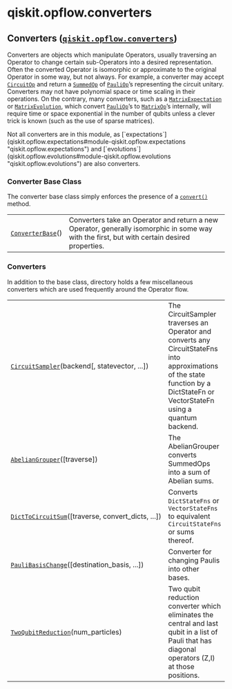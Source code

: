 <span id="qiskit-opflow-converters" />

# qiskit.opflow\.converters

## Converters ([`qiskit.opflow.converters`](#module-qiskit.opflow.converters "qiskit.opflow.converters"))

Converters are objects which manipulate Operators, usually traversing an Operator to change certain sub-Operators into a desired representation. Often the converted Operator is isomorphic or approximate to the original Operator in some way, but not always. For example, a converter may accept [`CircuitOp`](qiskit.opflow.primitive_ops.CircuitOp "qiskit.opflow.primitive_ops.CircuitOp") and return a [`SummedOp`](qiskit.opflow.list_ops.SummedOp "qiskit.opflow.list_ops.SummedOp") of [`PauliOp`](qiskit.opflow.primitive_ops.PauliOp "qiskit.opflow.primitive_ops.PauliOp")’s representing the circuit unitary. Converters may not have polynomial space or time scaling in their operations. On the contrary, many converters, such as a [`MatrixExpectation`](qiskit.opflow.expectations.MatrixExpectation "qiskit.opflow.expectations.MatrixExpectation") or [`MatrixEvolution`](qiskit.opflow.evolutions.MatrixEvolution "qiskit.opflow.evolutions.MatrixEvolution"), which convert [`PauliOp`](qiskit.opflow.primitive_ops.PauliOp "qiskit.opflow.primitive_ops.PauliOp")’s to [`MatrixOp`](qiskit.opflow.primitive_ops.MatrixOp "qiskit.opflow.primitive_ops.MatrixOp")’s internally, will require time or space exponential in the number of qubits unless a clever trick is known (such as the use of sparse matrices).

<Admonition title="Note" type="note">
  Not all converters are in this module, as [`expectations`](qiskit.opflow.expectations#module-qiskit.opflow.expectations "qiskit.opflow.expectations") and [`evolutions`](qiskit.opflow.evolutions#module-qiskit.opflow.evolutions "qiskit.opflow.evolutions") are also converters.
</Admonition>

### Converter Base Class

The converter base class simply enforces the presence of a [`convert()`](qiskit.opflow.converters.ConverterBase#convert "qiskit.opflow.converters.ConverterBase.convert") method.

|                                                                                                      |                                                                                                                                              |
| ---------------------------------------------------------------------------------------------------- | -------------------------------------------------------------------------------------------------------------------------------------------- |
| [`ConverterBase`](qiskit.opflow.converters.ConverterBase "qiskit.opflow.converters.ConverterBase")() | Converters take an Operator and return a new Operator, generally isomorphic in some way with the first, but with certain desired properties. |

### Converters

In addition to the base class, directory holds a few miscellaneous converters which are used frequently around the Operator flow.

|                                                                                                                                               |                                                                                                                                                                                |
| --------------------------------------------------------------------------------------------------------------------------------------------- | ------------------------------------------------------------------------------------------------------------------------------------------------------------------------------ |
| [`CircuitSampler`](qiskit.opflow.converters.CircuitSampler "qiskit.opflow.converters.CircuitSampler")(backend\[, statevector, ...])           | The CircuitSampler traverses an Operator and converts any CircuitStateFns into approximations of the state function by a DictStateFn or VectorStateFn using a quantum backend. |
| [`AbelianGrouper`](qiskit.opflow.converters.AbelianGrouper "qiskit.opflow.converters.AbelianGrouper")(\[traverse])                            | The AbelianGrouper converts SummedOps into a sum of Abelian sums.                                                                                                              |
| [`DictToCircuitSum`](qiskit.opflow.converters.DictToCircuitSum "qiskit.opflow.converters.DictToCircuitSum")(\[traverse, convert\_dicts, ...]) | Converts `DictStateFns` or `VectorStateFns` to equivalent `CircuitStateFns` or sums thereof.                                                                                   |
| [`PauliBasisChange`](qiskit.opflow.converters.PauliBasisChange "qiskit.opflow.converters.PauliBasisChange")(\[destination\_basis, ...])       | Converter for changing Paulis into other bases.                                                                                                                                |
| [`TwoQubitReduction`](qiskit.opflow.converters.TwoQubitReduction "qiskit.opflow.converters.TwoQubitReduction")(num\_particles)                | Two qubit reduction converter which eliminates the central and last qubit in a list of Pauli that has diagonal operators (Z,I) at those positions.                             |
